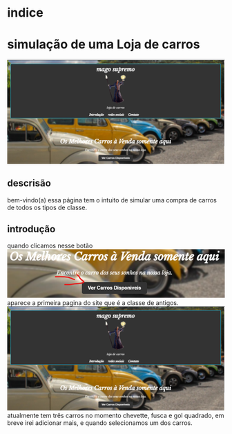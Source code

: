 # indice

# simulação de uma Loja de carros

![image info](img/pag1.png)

## descrisão 
   bem-vindo(a) essa página tem o intuito de simular uma compra de carros de todos os tipos de classe.
## introdução
   quando clicamos nesse botão
   ![image info](img/botao.png)
   aparece a primeira pagina do site que é a classe de antigos. 
  ![image info](img/pag1.png)
   atualmente tem três carros no momento chevette, fusca e gol quadrado, em breve irei adicionar mais,
   e quando selecionamos um dos carros.


